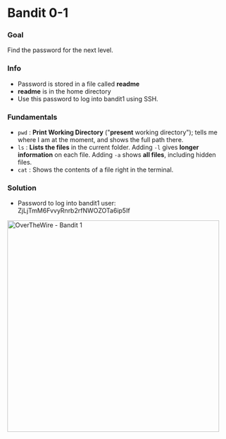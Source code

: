 # Bandit 0-1
### Goal
Find the password for the next level.

### Info
- Password is stored in a file called **readme** 
- **readme** is in the home directory
- Use this password to log into bandit1 using SSH.

### Fundamentals
- `pwd` : **Print Working Directory** ("**present** working directory"); tells me where I am at the moment, and shows the full path there.
- `ls` : **Lists the files** in the current folder. Adding `-l` gives **longer information** on each file. Adding `-a` shows **all files**, including hidden files.
- `cat` : Shows the contents of a file right in the terminal.

### Solution
- Password to log into bandit1 user: ZjLjTmM6FvvyRnrb2rfNWOZOTa6ip5If

<img width="481" alt="OverTheWire - Bandit 1" src="https://github.com/user-attachments/assets/b8bfe860-de2a-4757-b07f-f898d255df01" />
